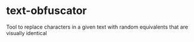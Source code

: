# text-obfuscator
Tool to replace characters in a given text with random equivalents that are visually identical
